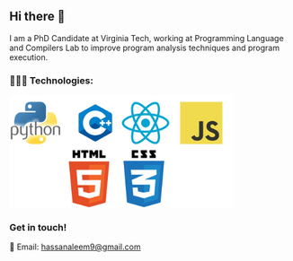 ## Hi there 👋

I am a PhD Candidate at Virginia Tech, working at Programming Language and Compilers Lab to improve program analysis techniques and program execution. 

<!-- 
 -->


### 👨🏻‍💻 Technologies:

<img src=logos.png alt="Technologies" width="400">

### Get in touch!

📧 Email: [hassanaleem9@gmail.com](mailto:hassanaleem9@gmail.com) 

<!--

Here are some ideas to get you started:

- 🔭 I’m currently working on ...
- 👯 I’m looking to collaborate on ...
- 🤔 I’m looking for help with ...
- 💬 Ask me about ...
- 📫 How to reach me: ...
- ⚡ Fun fact: ...
-->
